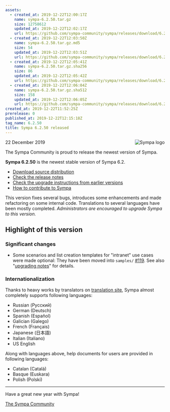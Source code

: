 ```yaml
---
assets:
  - created_at: 2019-12-22T12:00:17Z
    name: sympa-6.2.50.tar.gz
    size: 12758612
    updated_at: 2019-12-22T12:02:17Z
    url: https://github.com/sympa-community/sympa/releases/download/6.2.50/sympa-6.2.50.tar.gz
  - created_at: 2019-12-22T12:03:50Z
    name: sympa-6.2.50.tar.gz.md5
    size: 54
    updated_at: 2019-12-22T12:03:51Z
    url: https://github.com/sympa-community/sympa/releases/download/6.2.50/sympa-6.2.50.tar.gz.md5
  - created_at: 2019-12-22T12:05:41Z
    name: sympa-6.2.50.tar.gz.sha256
    size: 86
    updated_at: 2019-12-22T12:05:42Z
    url: https://github.com/sympa-community/sympa/releases/download/6.2.50/sympa-6.2.50.tar.gz.sha256
  - created_at: 2019-12-22T12:06:04Z
    name: sympa-6.2.50.tar.gz.sha512
    size: 158
    updated_at: 2019-12-22T12:06:05Z
    url: https://github.com/sympa-community/sympa/releases/download/6.2.50/sympa-6.2.50.tar.gz.sha512
created_at: 2019-12-22T11:52:25Z
prerelease: 0
published_at: 2019-12-22T12:15:18Z
tag_name: 6.2.50
title: Sympa 6.2.50 released
---
```


<img align="right" src="https://assets.sympa.community/logos/sympa_multi_150x121.png" title="Sympa logo"/> 22 December 2019

The Sympa Community is proud to release the newest version of Sympa.

**Sympa 6.2.50** is the newest stable version of Sympa 6.2.

  - [Download source distribution](https://github.com/sympa-community/sympa/releases/download/6.2.50/sympa-6.2.50.tar.gz)
  - [Check the release notes](https://github.com/sympa-community/sympa/blob/6.2.50/NEWS.md)
  - [Check the upgrade instructions from earlier versions](https://sympa-community.github.io/manual/upgrade/notes.html)
  - [How to contribute to Sympa](https://github.com/sympa-community/sympa/blob/6.2.50/CONTRIBUTING.md)

This version fixes several bugs, introduces some enhancements and made refactoring on some internal code.  Translations to several languages have been mostly completed. *Administrators are encouraged to upgrade Sympa to this version.*

Highlight of this version
-------------------------

### Significant changes

- Some scenarios and list creation templates for "intranet" use cases were made optional: They have been moved into `samples/` [\#119](https://github.com/sympa-community/sympa/issues/119).  See also "[upgrading notes](https://sympa-community.github.io/manual/upgrade/notes.html#from-version-prior-to-6250)" for details.

### Internationalization

Thanks to heavy works by translators on [translation site](https://translate.sympa.org), Sympa almost completely supports following languages:

  * Russian (Русский)
  * German (Deutsch)
  * Spanish (Español)
  * Galician (Galego)
  * French (Français)
  * Japanese (日本語)
  * Italian (Italiano)
  * US English

Along with languages above, help documents for users are provided in following languages:

  * Catalan (Català)
  * Basque (Euskara)
  * Polish (Polski)

----
Have a great new year with Sympa!

[The Sympa Community](https://github.com/sympa-community)
